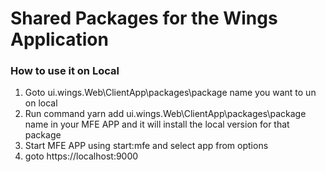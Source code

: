 # Shared Packages for the Wings Application

### How to use it on Local
 1. Goto ui.wings.Web\ClientApp\packages\package name you want to un on local
 2. Run command yarn add ui.wings.Web\ClientApp\packages\package name in your MFE APP and it will install the local version for that package
 3. Start MFE APP using start:mfe and select app from options
 4. goto https://localhost:9000


